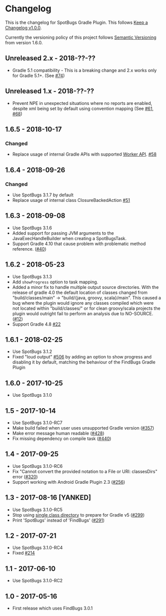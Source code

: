 # Changelog

This is the changelog for SpotBugs Gradle Plugin. This follows [Keep a Changelog v1.0.0](http://keepachangelog.com/en/1.0.0/).

Currently the versioning policy of this project follows [Semantic Versioning](http://semver.org/) from version 1.6.0.

## Unreleased 2.x - 2018-??-??

* Gradle 5.1 compatibility - This is a breaking change and 2.x works only for Gradle 5.1+. (See [#74](https://github.com/spotbugs/spotbugs-gradle-plugin/issues/74))

## Unreleased 1.x - 2018-??-??

* Prevent NPE in unexpected situations where no reports are enabled, despite xml being set by default using convention mapping (See [#61](https://github.com/spotbugs/spotbugs-gradle-plugin/issues/61), [#68](https://github.com/spotbugs/spotbugs-gradle-plugin/issues/68))

## 1.6.5 - 2018-10-17

### Changed

* Replace usage of internal Gradle APIs with supported [Worker API](https://guides.gradle.org/using-the-worker-api/). [#58](https://github.com/spotbugs/spotbugs-gradle-plugin/pull/58)

## 1.6.4 - 2018-09-26

### Changed

* Use SpotBugs 3.1.7 by default
* Replace usage of internal class ClosureBackedAction [#51](https://github.com/spotbugs/spotbugs-gradle-plugin/pull/51)

## 1.6.3 - 2018-09-08

* Use SpotBugs 3.1.6
* Added support for passing JVM arguments to the JavaExecHandleBuilder when creating a SpotBugsTask.
* Support Gradle 4.10 that cause problem with problematic method reference. ([#40](https://github.com/spotbugs/spotbugs-gradle-plugin/pull/40))

## 1.6.2 - 2018-05-23

* Use SpotBugs 3.1.3
* Add `showProgress` option to task mapping.
* Added a minor fix to handle multiple output source directories. With the release of gradle 4.0 the default location of classes changed from "build/classes/main" -> "build/{java, groovy, scala}/main". This caused a bug where the plugin would ignore any classes compiled which were not located within "build/classes/" or for clean groovy/scala projects the plugin would outright fail to perform an analysis due to NO-SOURCE.([#12](https://github.com/spotbugs/spotbugs-gradle-plugin/pull/12))
* Support Gradle 4.8 [#22](https://github.com/spotbugs/spotbugs-gradle-plugin/pull/22)

## 1.6.1 - 2018-02-25

* Use SpotBugs 3.1.2
* Fixed "loud output" [#506](https://github.com/spotbugs/spotbugs/issues/506) by adding an option to show progress and disabling it by default, matching the behaviour of the FindBugs Gradle Plugin

## 1.6.0 - 2017-10-25

* Use SpotBugs 3.1.0

## 1.5 - 2017-10-14

* Use SpotBugs 3.1.0-RC7
* Make build failed when user uses unsupported Gradle version ([#357](https://github.com/spotbugs/spotbugs/issues/357))
* Make error message human readable ([#428](https://github.com/spotbugs/spotbugs/pull/428))
* Fix missing dependency on compile task ([#440](https://github.com/spotbugs/spotbugs/issues/440))

## 1.4 - 2017-09-25

* Use SpotBugs 3.1.0-RC6
* Fix "Cannot convert the provided notation to a File or URI: classesDirs" error ([#320](https://github.com/spotbugs/spotbugs/issues/320))
* Support working with Android Gradle Plugin 2.3 ([#256](https://github.com/spotbugs/spotbugs/issues/256))

## 1.3 - 2017-08-16 [YANKED]

* Use SpotBugs 3.1.0-RC5
* Stop using [single class directory](https://docs.gradle.org/4.0.2/release-notes.html#multiple-class-directories-for-a-single-source-set) to prepare for Gradle v5 ([#299](https://github.com/spotbugs/spotbugs/issues/299))
* Print 'SpotBugs' instead of 'FindBugs' ([#291](https://github.com/spotbugs/spotbugs/issues/291))

## 1.2 - 2017-07-21

* Use SpotBugs 3.1.0-RC4
* Fixed [#214](https://github.com/spotbugs/spotbugs/issues/214)

## 1.1 - 2017-06-10

* Use SpotBugs 3.1.0-RC2

## 1.0 - 2017-05-16

* First release which uses FindBugs 3.0.1
